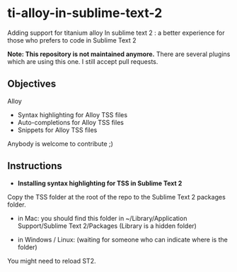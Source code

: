 ti-alloy-in-sublime-text-2
==========================

Adding support for titanium alloy In sublime text 2 : a better experience for those who prefers to code in Sublime Text 2

__Note: This repository is not maintained anymore.__
There are several plugins which are using this one.
I still accept pull requests.

Objectives
------------

Alloy

* Syntax highlighting for Alloy TSS files 
* Auto-completions for Alloy TSS files 
* Snippets for Alloy TSS files


Anybody is welcome to contribute ;)



Instructions
-------------


* **Installing syntax highlighting for TSS in Sublime Text 2**

Copy the TSS folder at the root of the repo to the Sublime Text 2 packages folder.

* in Mac: you should find this folder in  ~/Library/Application Support/Sublime Text 2/Packages
(Library is a hidden folder)

* in Windows / Linux: (waiting for someone who can indicate where is the folder)

You might need to reload ST2.
